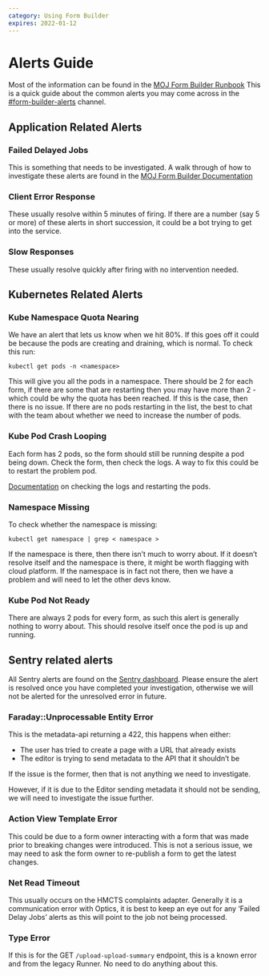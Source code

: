 ```yaml
---
category: Using Form Builder
expires: 2022-01-12
---
```


# Alerts Guide

Most of the information can be found in the [MOJ Form Builder Runbook](https://ministryofjustice.github.io/fb-guide-and-runbook/#form-builder-guide-and-runbook)
This is a quick guide about the common alerts you may come across in the [#form-builder-alerts](https://mojdt.slack.com/archives/CH4FJB8E4) channel.

## Application Related Alerts

### Failed Delayed Jobs
This is something that needs to be investigated. A walk through of how to investigate these alerts are found in the [MOJ Form Builder Documentation](https://ministryofjustice.github.io/fb-guide-and-runbook/troubleshooting/find-a-failed-submission/#delayed-job-failures)

### Client Error Response
These usually resolve within 5 minutes of firing.
If there are a number (say 5 or more) of these alerts in short succession, it could be a bot trying to get into the service.

### Slow Responses
These usually resolve quickly after firing with no intervention needed.


## Kubernetes Related Alerts

### Kube Namespace Quota Nearing
We have an alert that lets us know when we hit 80%. If this goes off it could be because the pods are creating and draining, which is normal. To check this run:

`kubectl get pods -n <namespace>`

This will give you all the pods in a namespace. There should be 2 for each form, if there are some that are restarting then you may have more than 2 - which could be why the quota has been reached. If this is the case, then there is no issue.
If there are no pods restarting in the list, the best to chat with the team about whether we need to increase the number of pods.

### Kube Pod Crash Looping
Each form has 2 pods, so the form should still be running despite a pod being down. Check the form, then check the logs. A way to fix this could be to restart the problem pod.

[Documentation]((https://ministryofjustice.github.io/fb-guide-and-runbook/hosting/kubectl-commands/#check-logs)) on checking the logs and restarting the pods.

### Namespace Missing
To check whether the namespace is missing:

`kubectl get namespace | grep < namespace >`

If the namespace is there, then there isn’t much to worry about. If it doesn’t resolve itself and the namespace is there, it might be worth flagging with cloud platform.
If the namespace is in fact not there, then we have a problem and will need to let the other devs know.

### Kube Pod Not Ready
There are always 2 pods for every form, as such this alert is generally nothing to worry about. This should resolve itself once the pod is up and running.

## Sentry related alerts
All Sentry alerts are found on the [Sentry dashboard](https://sentry.io/organizations/ministryofjustice/issues/).
Please ensure the alert is resolved once you have completed your investigation, otherwise we will not be alerted for the unresolved error in future.

### Faraday::Unprocessable Entity Error
This is the metadata-api returning a 422, this happens when either:

- The user has tried to create a page with a URL that already exists
- The editor is trying to send metadata to the API that it shouldn’t be

If the issue is the former, then that is not anything we need to investigate.

However, if it is due to the Editor sending metadata it should not be sending, we will need to investigate the issue further.

### Action View Template Error
This could be due to a form owner interacting with a form that was made prior to breaking changes were introduced.
This is not a serious issue, we may need to ask the form owner to re-publish a form to get the latest changes.

### Net Read Timeout
This usually occurs on the HMCTS complaints adapter. Generally it is a communication error with Optics, it is best to keep an eye out for any ‘Failed Delay Jobs’ alerts as this will point to the job not being processed.

### Type Error
If this is for the GET `/upload-upload-summary` endpoint, this is a known error and from the legacy Runner. No need to do anything about this.
